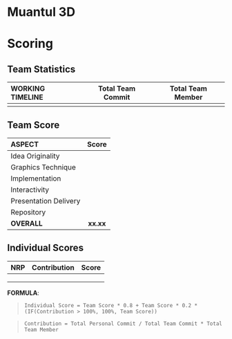 # Muantul 3D

# Scoring

## Team Statistics
| WORKING TIMELINE | Total Team Commit | Total Team Member |
| :--------------- | :---------------: | :---------------: |
|                  |                   |                   |

## Team Score
| ASPECT                | Score     |
| :-------------------- | :-------: |
| Idea Originality      |           |
| Graphics Technique    |           |
| Implementation        |           |
| Interactivity         |           |
| Presentation Delivery |           |
| Repository            |           |
| **OVERALL**           | **xx.xx** |

## Individual Scores
| NRP           | Contribution | Score |
| :------------ | :----------: | :---: |
|               |              |       |
|               |              |       |
|               |              |       |

**FORMULA**: 
> `Individual Score = Team Score * 0.8 + Team Score * 0.2 * (IF(Contribution > 100%, 100%, Team Score))`

> `Contribution = Total Personal Commit / Total Team Commit * Total Team Member`